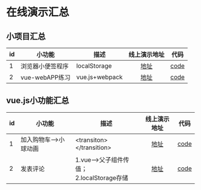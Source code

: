 # 在线演示汇总


## 小项目汇总

|id|小功能|描述|线上演示地址|代码|
|-|-|-|:-:|:-:|
|1|浏览器小便签程序|localStorage|[地址](https://candyccat.github.io/webStickynote/code/stickynote.html)|[code](https://github.com/candyCCat/webStickynote/tree/master/code)|
|2|vue-webAPP练习|vue.js+webpack|[地址](https://candyccat.github.io/vue-practice-webAPP/index.html)|[code](https://github.com/candyCCat/vue-practice-webAPP)|



## vue.js小功能汇总

|id|小功能|描述|线上演示地址|代码|
|-|-|-|:-:|:-:|
|1|加入购物车-->小球动画|&lt;transiton>&lt;/transition>|[地址](https://candyccat.github.io/vue-someExamples/code/01-add-cart-animation.html)|[code](https://github.com/candyCCat/vue-someExamples/blob/master/code/01-add-cart-animation.html)|
|2|发表评论|1.vue-->父子组件传值；<br>2.localStorage存储|[地址](https://candyccat.github.io/vue-someExamples/code/02-emit-comment.html)|[code](https://github.com/candyCCat/vue-someExamples/blob/master/code/02-emit-comment.html)|